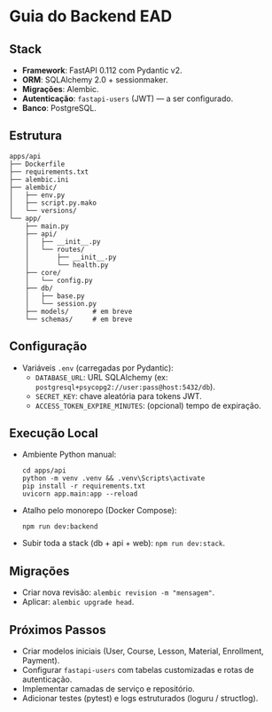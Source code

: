 # Guia do Backend EAD

## Stack
- **Framework**: FastAPI 0.112 com Pydantic v2.
- **ORM**: SQLAlchemy 2.0 + sessionmaker.
- **Migrações**: Alembic.
- **Autenticação**: `fastapi-users` (JWT) — a ser configurado.
- **Banco**: PostgreSQL.

## Estrutura
```
apps/api
├── Dockerfile
├── requirements.txt
├── alembic.ini
├── alembic/
│   ├── env.py
│   ├── script.py.mako
│   └── versions/
└── app/
    ├── main.py
    ├── api/
    │   ├── __init__.py
    │   └── routes/
    │       ├── __init__.py
    │       └── health.py
    ├── core/
    │   └── config.py
    ├── db/
    │   ├── base.py
    │   └── session.py
    ├── models/      # em breve
    └── schemas/     # em breve
```

## Configuração
- Variáveis `.env` (carregadas por Pydantic):
  - `DATABASE_URL`: URL SQLAlchemy (ex: `postgresql+psycopg2://user:pass@host:5432/db`).
  - `SECRET_KEY`: chave aleatória para tokens JWT.
  - `ACCESS_TOKEN_EXPIRE_MINUTES`: (opcional) tempo de expiração.

## Execução Local
- Ambiente Python manual:
  ```
  cd apps/api
  python -m venv .venv && .venv\Scripts\activate
  pip install -r requirements.txt
  uvicorn app.main:app --reload
  ```
- Atalho pelo monorepo (Docker Compose):
  ```
  npm run dev:backend
  ```
- Subir toda a stack (db + api + web): `npm run dev:stack`.

## Migrações
- Criar nova revisão: `alembic revision -m "mensagem"`.
- Aplicar: `alembic upgrade head`.

## Próximos Passos
- Criar modelos iniciais (User, Course, Lesson, Material, Enrollment, Payment).
- Configurar `fastapi-users` com tabelas customizadas e rotas de autenticação.
- Implementar camadas de serviço e repositório.
- Adicionar testes (pytest) e logs estruturados (loguru / structlog).
